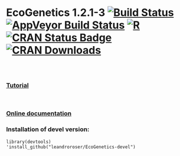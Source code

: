 <span><h1> EcoGenetics 1.2.1-3
[![Build Status](https://travis-ci.org/leandroroser/EcoGenetics-devel.svg?branch=master)](https://travis-ci.org/leandroroser/EcoGenetics-devel) [![AppVeyor Build Status](https://ci.appveyor.com/api/projects/status/github/leandroroser/EcoGenetics-devel?branch=master&svg=true)](https://ci.appveyor.com/project/leandroroser/EcoGenetics-devel) [![R](https://img.shields.io/badge/R%3E%3D-3.0-red.svg)]() [![CRAN Status Badge](http://www.r-pkg.org/badges/version/EcoGenetics)](https://cran.r-project.org/package=EcoGenetics)
[![CRAN Downloads](https://cranlogs.r-pkg.org/badges/EcoGenetics)](https://cran.r-project.org/package=EcoGenetics)
</h1> </span>  

<br/>


<h3><a href=https://leandroroser.github.io/EcoGenetics-Tutorial/> Tutorial </a></h3>

<br/>

<h3><a href=https://leandroroser.github.io/EcoGenetics-documentation/> Online documentation </a></h3>


<h3>Installation of devel version:</h3>

```
library(devtools)
'install_github("leandroroser/EcoGenetics-devel")
```
